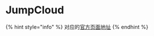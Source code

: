 # JumpCloud

{% hint style="info" %}
对应的[官方页面地址](https://contributing.bitwarden.com/enterprise/directory-connector/jumpcloud/)
{% endhint %}
